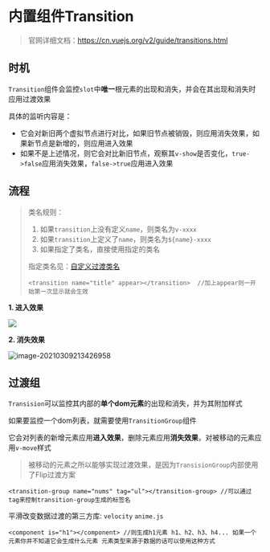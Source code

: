 # 内置组件Transition

> 官网详细文档：https://cn.vuejs.org/v2/guide/transitions.html

## 时机

`Transition`组件会监控`slot`中**唯一**根元素的出现和消失，并会在其出现和消失时应用过渡效果

具体的监听内容是：

- 它会对新旧两个虚拟节点进行对比，如果旧节点被销毁，则应用消失效果，如果新节点是新增的，则应用进入效果
- 如果不是上述情况，则它会对比新旧节点，观察其`v-show`是否变化，`true->false`应用消失效果，`false->true`应用进入效果

## 流程

> 类名规则：
>
> 1. 如果`transition`上没有定义`name`，则类名为`v-xxxx`
> 2. 如果`transition`上定义了`name`，则类名为`${name}-xxxx`
> 3. 如果指定了类名，直接使用指定的类名
>
> 指定类名见：[自定义过渡类名](https://cn.vuejs.org/v2/guide/transitions.html#%E8%87%AA%E5%AE%9A%E4%B9%89%E8%BF%87%E6%B8%A1%E7%9A%84%E7%B1%BB%E5%90%8D)
>
> ```vue
> <transition name="title" appear></transition>  //加上appear则一开始第一次显示就会生效
> ```
>
> 

**1. 进入效果**

![](http://mdrs.yuanjin.tech/img/20210309212357.png)



**2. 消失效果**

![image-20210309213426958](http://mdrs.yuanjin.tech/img/20210309213426.png)

## 过渡组

`Transision`可以监控其内部的**单个dom元素**的出现和消失，并为其附加样式

如果要监控一个dom列表，就需要使用`TransitionGroup`组件

它会对列表的新增元素应用**进入效果**，删除元素应用**消失效果**，对被移动的元素应用`v-move`样式

> 被移动的元素之所以能够实现过渡效果，是因为`TransisionGroup`内部使用了Flip过渡方案

```vue
<transition-group name="nums" tag="ul"></transition-group> //可以通过tag来控制transition-group生成的标签名
```



平滑改变数据过渡的第三方库: `velocity`	`anime.js`

```vue
<component is="h1"></component> //则生成h1元素 h1、h2、h3、h4... 如果一个元素你并不知道它会生成什么元素 元素类型来源于数据的话可以使用这种方式
```

